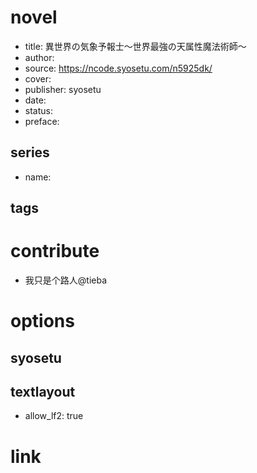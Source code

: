 # novel

- title: 異世界の気象予報士～世界最強の天属性魔法術師～
- author: 
- source: https://ncode.syosetu.com/n5925dk/
- cover: 
- publisher: syosetu
- date: 
- status: 
- preface: 

## series

- name: 

## tags


# contribute

- 我只是个路人@tieba

# options

## syosetu


## textlayout

- allow_lf2: true

# link
